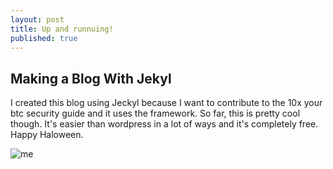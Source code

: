 ```yaml
---
layout: post
title: Up and runnuing!
published: true
---
```


## Making a Blog With Jekyl


I created this blog using Jeckyl because I want to contribute to the 10x your btc security guide and it uses the framework. So far, this is pretty cool though.  It's easier than wordpress in a lot of ways and it's completely free.  Happy Haloween.  

![me]({{site.baseurl}}/https://marcleon.com/wp-content/uploads/2021/09/marc-768x799.jpg)